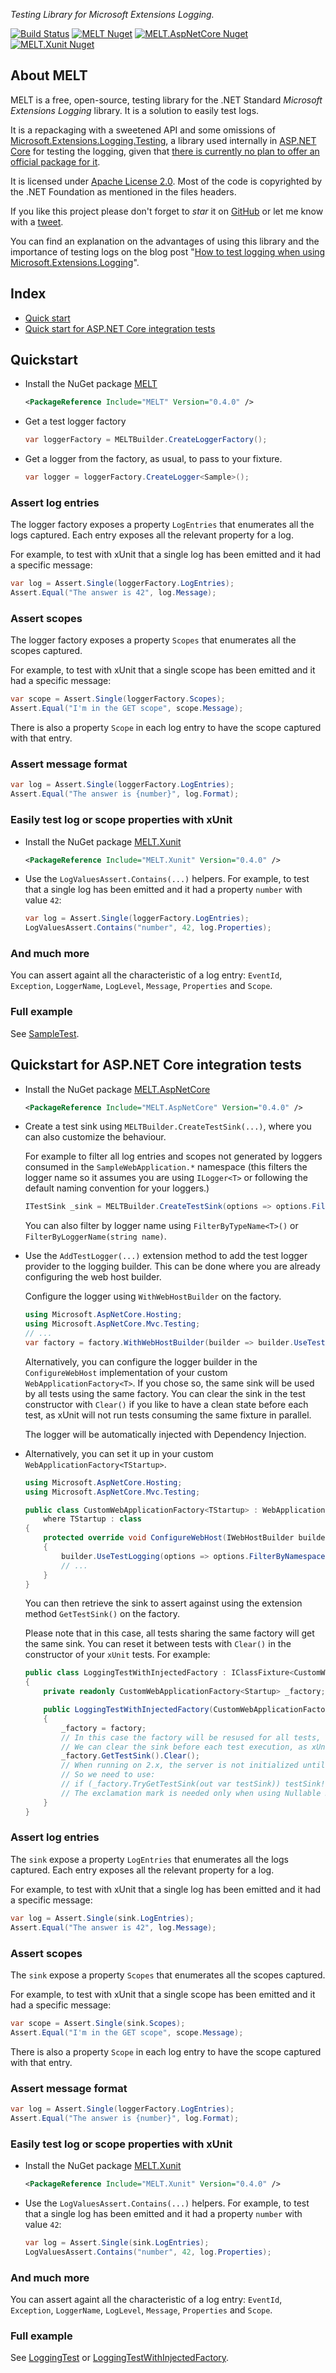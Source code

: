 _Testing Library for Microsoft Extensions Logging._

[![Build Status](https://github.com/alefranz/MELT/workflows/Build/badge.svg?branch=master)](https://github.com/alefranz/MELT/actions?query=branch%3Amaster)
[![MELT Nuget](https://img.shields.io/nuget/v/MELT?label=MELT&logo=nuget)](https://www.nuget.org/packages/MELT/)
[![MELT.AspNetCore Nuget](https://img.shields.io/nuget/v/MELT.AspNetCore?label=MELT.AspNetCore&logo=nuget)](https://www.nuget.org/packages/MELT.AspNetCore/)
[![MELT.Xunit Nuget](https://img.shields.io/nuget/v/MELT.Xunit?label=MELT.Xunit&logo=nuget)](https://www.nuget.org/packages/MELT.Xunit/)

## About MELT

MELT is a free, open-source, testing library for the .NET Standard _Microsoft Extensions Logging_ library.
It is a solution to easily test logs.

It is a repackaging with a sweetened API and some omissions of [Microsoft.Extensions.Logging.Testing](https://github.com/aspnet/Extensions/tree/master/src/Logging/Logging.Testing), a library used internally in [ASP.NET Core](https://github.com/aspnet/AspNetCore) for testing the logging, given that [there is currently no plan to offer an official package for it](https://github.com/aspnet/Extensions/issues/672#issuecomment-532850535).

It is licensed under [Apache License 2.0](https://github.com/alefranz/MELT/blob/master/LICENSE).
Most of the code is copyrighted by the .NET Foundation as mentioned in the files headers.

If you like this project please don't forget to *star* it on [GitHub](https//github.com/alefranz/MELT) or let me know with a [tweet](https://twitter.com/AleFranz).

You can find an explanation on the advantages of using this library and the importance of testing logs on the blog post "[How to test logging when using Microsoft.Extensions.Logging](https://alessio.franceschelli.me/posts/dotnet/how-to-test-logging-when-using-microsoft-extensions-logging/)".

## Index

* [Quick start](README.md#quick-start)
* [Quick start for ASP.NET Core integration tests](README.md#quick-start-for-aspnet-core-integration-tests)

## Quickstart

* Install the NuGet package [MELT](https://www.nuget.org/packages/MELT/)

    ```xml
    <PackageReference Include="MELT" Version="0.4.0" />
    ```

* Get a test logger factory

    ```csharp
    var loggerFactory = MELTBuilder.CreateLoggerFactory();
    ```

* Get a logger from the factory, as usual, to pass to your fixture.

    ```csharp
    var logger = loggerFactory.CreateLogger<Sample>();
    ```

### Assert log entries

The logger factory exposes a property `LogEntries` that enumerates all the logs captured.
Each entry exposes all the relevant property for a log.

For example, to test with xUnit that a single log has been emitted and it had a specific message:

```csharp
var log = Assert.Single(loggerFactory.LogEntries);
Assert.Equal("The answer is 42", log.Message);
```

### Assert scopes

The logger factory exposes a property `Scopes` that enumerates all the scopes captured.

For example, to test with xUnit that a single scope has been emitted and it had a specific message:

```csharp
var scope = Assert.Single(loggerFactory.Scopes);
Assert.Equal("I'm in the GET scope", scope.Message);
```

There is also a property `Scope` in each log entry to have the scope captured with that entry.

### Assert message format

```csharp
var log = Assert.Single(loggerFactory.LogEntries);
Assert.Equal("The answer is {number}", log.Format);
```

### Easily test log or scope properties with xUnit

* Install the NuGet package [MELT.Xunit](https://www.nuget.org/packages/MELT.Xunit/)

    ```xml
    <PackageReference Include="MELT.Xunit" Version="0.4.0" />
    ```

* Use the `LogValuesAssert.Contains(...)` helpers.
For example, to test that a single log has been emitted and it had a property `number` with value `42`:

    ```csharp
    var log = Assert.Single(loggerFactory.LogEntries);
    LogValuesAssert.Contains("number", 42, log.Properties);
    ```

### And much more

You can assert againt all the characteristic of a log entry: `EventId`, `Exception`, `LoggerName`, `LogLevel`, `Message`, `Properties` and `Scope`.

### Full example

See [SampleTest](samples/SampleLibraryTests/SampleTest.cs).

## Quickstart for ASP.NET Core integration tests

* Install the NuGet package [MELT.AspNetCore](https://www.nuget.org/packages/MELT.AspNetCore/)

    ```xml
    <PackageReference Include="MELT.AspNetCore" Version="0.4.0" />
    ```

* Create a test sink using `MELTBuilder.CreateTestSink(...)`, where you can also customize the behaviour.

    For example to filter all log entries and scopes not generated by loggers consumed in the `SampleWebApplication.*` namespace (this filters the logger name so it assumes you are using `ILogger<T>` or following the default naming convention for your loggers.)

    ```csharp
    ITestSink _sink = MELTBuilder.CreateTestSink(options => options.FilterByNamespace(nameof(SampleWebApplication)));
    ```

    You can also filter by logger name using `FilterByTypeName<T>()` or `FilterByLoggerName(string name)`.

* Use the `AddTestLogger(...)` extension method to add the test logger provider to the logging builder. This can be done where you are already configuring the web host builder.

    Configure the logger using `WithWebHostBuilder` on the factory.

    ```csharp
    using Microsoft.AspNetCore.Hosting;
    using Microsoft.AspNetCore.Mvc.Testing;
    // ...
    var factory = factory.WithWebHostBuilder(builder => builder.UseTestLogging(_sink));
    ```

    Alternatively, you can configure the logger builder in the `ConfigureWebHost` implementation of your custom `WebApplicationFactory<T>`.
    If you chose so, the same sink will be used by all tests using the same factory.
    You can clear the sink in the test constructor with `Clear()` if you like to have a clean state before each test, as xUnit will not run tests consuming the same fixture in parallel.

    The logger will be automatically injected with Dependency Injection.

* Alternatively, you can set it up in your custom `WebApplicationFactory<TStartup>`.

    ```csharp
    using Microsoft.AspNetCore.Hosting;
    using Microsoft.AspNetCore.Mvc.Testing;

    public class CustomWebApplicationFactory<TStartup> : WebApplicationFactory<TStartup>
        where TStartup : class
    {
        protected override void ConfigureWebHost(IWebHostBuilder builder)
        {
            builder.UseTestLogging(options => options.FilterByNamespace(nameof(SampleWebApplication)));
            // ...
        }
    }
    ```

    You can then retrieve the sink to assert against using the extension method `GetTestSink()` on the factory.

    Please note that in this case, all tests sharing the same factory will get the same sink.
    You can reset it between tests with `Clear()` in the constructor of your `xUnit` tests. For example:

    ```csharp
    public class LoggingTestWithInjectedFactory : IClassFixture<CustomWebApplicationFactory<Startup>>
    {
        private readonly CustomWebApplicationFactory<Startup> _factory;

        public LoggingTestWithInjectedFactory(CustomWebApplicationFactory<Startup> factory)
        {
            _factory = factory;
            // In this case the factory will be resused for all tests, so the sink will be shared as well.
            // We can clear the sink before each test execution, as xUnit will not run this tests in parallel.
            _factory.GetTestSink().Clear();
            // When running on 2.x, the server is not initialized until it is explicitly started or the first client is created.
            // So we need to use:
            // if (_factory.TryGetTestSink(out var testSink)) testSink!.Clear();
            // The exclamation mark is needed only when using Nullable Reference Types!
        }
    }
    ```

### Assert log entries

The `sink` expose a property `LogEntries` that enumerates all the logs captured.
Each entry exposes all the relevant property for a log.

For example, to test with xUnit that a single log has been emitted and it had a specific message:

```csharp
var log = Assert.Single(sink.LogEntries);
Assert.Equal("The answer is 42", log.Message);
```

### Assert scopes

The `sink` expose a property `Scopes` that enumerates all the scopes captured.

For example, to test with xUnit that a single scope has been emitted and it had a specific message:

```csharp
var scope = Assert.Single(sink.Scopes);
Assert.Equal("I'm in the GET scope", scope.Message);
```

There is also a property `Scope` in each log entry to have the scope captured with that entry.

### Assert message format

```csharp
var log = Assert.Single(loggerFactory.LogEntries);
Assert.Equal("The answer is {number}", log.Format);
```

### Easily test log or scope properties with xUnit

* Install the NuGet package [MELT.Xunit](https://www.nuget.org/packages/MELT.Xunit/)

    ```xml
    <PackageReference Include="MELT.Xunit" Version="0.4.0" />
    ```

* Use the `LogValuesAssert.Contains(...)` helpers.
For example, to test that a single log has been emitted and it had a property `number` with value `42`:

    ```csharp
    var log = Assert.Single(sink.LogEntries);
    LogValuesAssert.Contains("number", 42, log.Properties);
    ```

### And much more

You can assert againt all the characteristic of a log entry: `EventId`, `Exception`, `LoggerName`, `LogLevel`, `Message`, `Properties` and `Scope`.

### Full example

See [LoggingTest](samples/SampleWebApplication.IntegrationTests/LoggingTest.cs) or
[LoggingTestWithInjectedFactory](samples/SampleWebApplication.IntegrationTests/LoggingTestWithInjectedFactory.cs).
